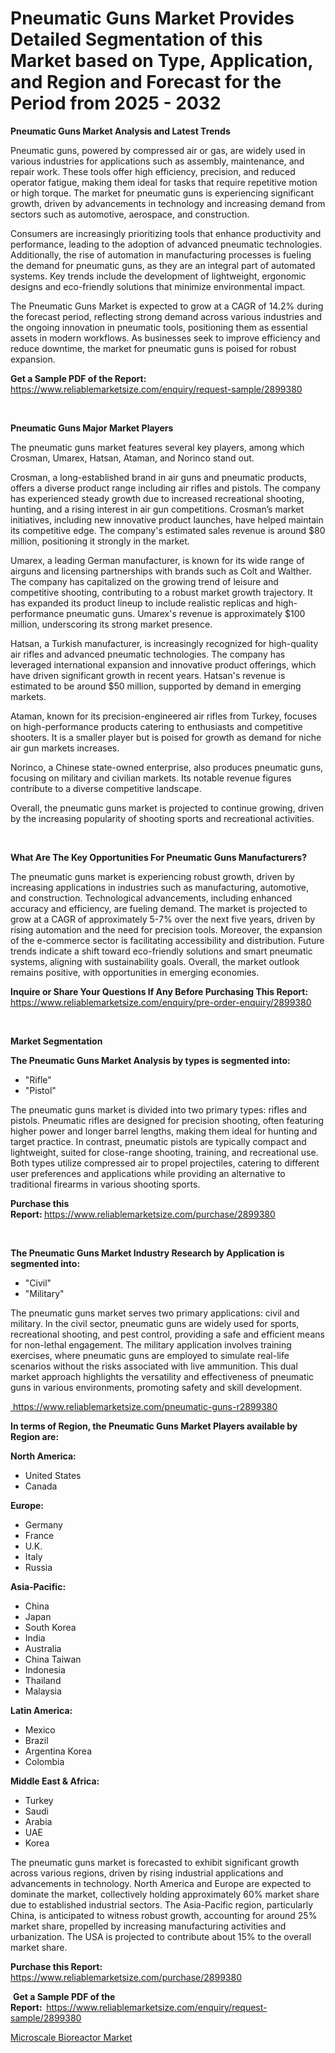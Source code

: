 <p><h1>Pneumatic Guns Market Provides Detailed Segmentation of this Market based on Type, Application, and Region and Forecast for the Period from 2025 - 2032</h1></p><p><strong>Pneumatic Guns Market Analysis and Latest Trends</strong></p>
<p><p>Pneumatic guns, powered by compressed air or gas, are widely used in various industries for applications such as assembly, maintenance, and repair work. These tools offer high efficiency, precision, and reduced operator fatigue, making them ideal for tasks that require repetitive motion or high torque. The market for pneumatic guns is experiencing significant growth, driven by advancements in technology and increasing demand from sectors such as automotive, aerospace, and construction. </p><p>Consumers are increasingly prioritizing tools that enhance productivity and performance, leading to the adoption of advanced pneumatic technologies. Additionally, the rise of automation in manufacturing processes is fueling the demand for pneumatic guns, as they are an integral part of automated systems. Key trends include the development of lightweight, ergonomic designs and eco-friendly solutions that minimize environmental impact. </p><p>The Pneumatic Guns Market is expected to grow at a CAGR of 14.2% during the forecast period, reflecting strong demand across various industries and the ongoing innovation in pneumatic tools, positioning them as essential assets in modern workflows. As businesses seek to improve efficiency and reduce downtime, the market for pneumatic guns is poised for robust expansion.</p></p>
<p><strong>Get a Sample PDF of the Report:&nbsp;</strong> <a href="https://www.reliablemarketsize.com/enquiry/request-sample/2899380?utm_campaign=2528&utm_medium=2&utm_source=Github&utm_content=ia&utm_term=15032025&utm_id=pneumatic-guns">https://www.reliablemarketsize.com/enquiry/request-sample/2899380</a></p>
<p>&nbsp;</p>
<p><strong>Pneumatic Guns Major Market Players</strong></p>
<p><p>The pneumatic guns market features several key players, among which Crosman, Umarex, Hatsan, Ataman, and Norinco stand out.</p><p>Crosman, a long-established brand in air guns and pneumatic products, offers a diverse product range including air rifles and pistols. The company has experienced steady growth due to increased recreational shooting, hunting, and a rising interest in air gun competitions. Crosman’s market initiatives, including new innovative product launches, have helped maintain its competitive edge. The company's estimated sales revenue is around $80 million, positioning it strongly in the market.</p><p>Umarex, a leading German manufacturer, is known for its wide range of airguns and licensing partnerships with brands such as Colt and Walther. The company has capitalized on the growing trend of leisure and competitive shooting, contributing to a robust market growth trajectory. It has expanded its product lineup to include realistic replicas and high-performance pneumatic guns. Umarex's revenue is approximately $100 million, underscoring its strong market presence.</p><p>Hatsan, a Turkish manufacturer, is increasingly recognized for high-quality air rifles and advanced pneumatic technologies. The company has leveraged international expansion and innovative product offerings, which have driven significant growth in recent years. Hatsan's revenue is estimated to be around $50 million, supported by demand in emerging markets.</p><p>Ataman, known for its precision-engineered air rifles from Turkey, focuses on high-performance products catering to enthusiasts and competitive shooters. It is a smaller player but is poised for growth as demand for niche air gun markets increases.</p><p>Norinco, a Chinese state-owned enterprise, also produces pneumatic guns, focusing on military and civilian markets. Its notable revenue figures contribute to a diverse competitive landscape. </p><p>Overall, the pneumatic guns market is projected to continue growing, driven by the increasing popularity of shooting sports and recreational activities.</p></p>
<p>&nbsp;</p>
<p><strong>What Are The Key Opportunities For Pneumatic Guns Manufacturers?</strong></p>
<p><p>The pneumatic guns market is experiencing robust growth, driven by increasing applications in industries such as manufacturing, automotive, and construction. Technological advancements, including enhanced accuracy and efficiency, are fueling demand. The market is projected to grow at a CAGR of approximately 5-7% over the next five years, driven by rising automation and the need for precision tools. Moreover, the expansion of the e-commerce sector is facilitating accessibility and distribution. Future trends indicate a shift toward eco-friendly solutions and smart pneumatic systems, aligning with sustainability goals. Overall, the market outlook remains positive, with opportunities in emerging economies.</p></p>
<p><strong>Inquire or Share Your Questions If Any Before Purchasing This Report:</strong> <a href="https://www.reliablemarketsize.com/enquiry/pre-order-enquiry/2899380?utm_campaign=2528&utm_medium=2&utm_source=Github&utm_content=ia&utm_term=15032025&utm_id=pneumatic-guns">https://www.reliablemarketsize.com/enquiry/pre-order-enquiry/2899380</a></p>
<p>&nbsp;</p>
<p><strong>Market Segmentation</strong></p>
<p><strong>The Pneumatic Guns Market Analysis by types is segmented into:</strong></p>
<p><ul><li>"Rifle"</li><li>"Pistol"</li></ul></p>
<p><p>The pneumatic guns market is divided into two primary types: rifles and pistols. Pneumatic rifles are designed for precision shooting, often featuring higher power and longer barrel lengths, making them ideal for hunting and target practice. In contrast, pneumatic pistols are typically compact and lightweight, suited for close-range shooting, training, and recreational use. Both types utilize compressed air to propel projectiles, catering to different user preferences and applications while providing an alternative to traditional firearms in various shooting sports.</p></p>
<p><strong>Purchase this Report:&nbsp;</strong><a href="https://www.reliablemarketsize.com/purchase/2899380?utm_campaign=2528&utm_medium=2&utm_source=Github&utm_content=ia&utm_term=15032025&utm_id=pneumatic-guns">https://www.reliablemarketsize.com/purchase/2899380</a></p>
<p>&nbsp;</p>
<p><strong>The Pneumatic Guns Market Industry Research by Application is segmented into:</strong></p>
<p><ul><li>"Civil"</li><li>"Military"</li></ul></p>
<p><p>The pneumatic guns market serves two primary applications: civil and military. In the civil sector, pneumatic guns are widely used for sports, recreational shooting, and pest control, providing a safe and efficient means for non-lethal engagement. The military application involves training exercises, where pneumatic guns are employed to simulate real-life scenarios without the risks associated with live ammunition. This dual market approach highlights the versatility and effectiveness of pneumatic guns in various environments, promoting safety and skill development.</p></p>
<p><a href="https://www.reliablemarketsize.com/pneumatic-guns-r2899380?utm_campaign=2528&utm_medium=2&utm_source=Github&utm_content=ia&utm_term=15032025&utm_id=pneumatic-guns">&nbsp;https://www.reliablemarketsize.com/pneumatic-guns-r2899380</a></p>
<p><strong>In terms of Region, the Pneumatic Guns Market Players available by Region are:</strong></p>
<p>
    <p> <strong> North America: </strong>
        <ul>
            <li>United States</li>
            <li>Canada</li>
        </ul>
        </p> 
    <p> <strong> Europe: </strong>
        <ul>
            <li>Germany</li>
            <li>France</li>
            <li>U.K.</li>
            <li>Italy</li>
            <li>Russia</li>
        </ul>
        </p> 
    <p> <strong> Asia-Pacific: </strong>
        <ul>
            <li>China</li>
            <li>Japan</li>
            <li>South Korea</li>
            <li>India</li>
            <li>Australia</li>
            <li>China Taiwan</li>
            <li>Indonesia</li>
            <li>Thailand</li>
            <li>Malaysia</li>
        </ul>
        </p> 
    <p> <strong> Latin America: </strong>
        <ul>
            <li>Mexico</li>
            <li>Brazil</li>
            <li>Argentina Korea</li>
            <li>Colombia</li>
        </ul>
        </p> 
    <p> <strong> Middle East & Africa: </strong>
        <ul>
            <li>Turkey</li>
            <li>Saudi</li>
            <li>Arabia</li>
            <li>UAE</li>
            <li>Korea</li>
        </ul>
    </p>
    </p>
<p><p>The pneumatic guns market is forecasted to exhibit significant growth across various regions, driven by rising industrial applications and advancements in technology. North America and Europe are expected to dominate the market, collectively holding approximately 60% market share due to established industrial sectors. The Asia-Pacific region, particularly China, is anticipated to witness robust growth, accounting for around 25% market share, propelled by increasing manufacturing activities and urbanization. The USA is projected to contribute about 15% to the overall market share.</p></p>
<p><strong>Purchase this Report: </strong><a href="https://www.reliablemarketsize.com/purchase/2899380?utm_campaign=2528&utm_medium=2&utm_source=Github&utm_content=ia&utm_term=15032025&utm_id=pneumatic-guns">https://www.reliablemarketsize.com/purchase/2899380</a></p>
<p>&nbsp;<strong>Get a Sample PDF of the Report:&nbsp;&nbsp;</strong><a href="https://www.reliablemarketsize.com/enquiry/request-sample/2899380?utm_campaign=2528&utm_medium=2&utm_source=Github&utm_content=ia&utm_term=15032025&utm_id=pneumatic-guns">https://www.reliablemarketsize.com/enquiry/request-sample/2899380</a></p>
<p><strong></strong></p>
<p><p><a href="https://github.com/ovtkosle/Market-Research-Report-List-1/blob/main/microscale-bioreactor-market.md?utm_campaign=2528&utm_medium=2&utm_source=Github&utm_content=ia&utm_term=15032025&utm_id=pneumatic-guns">Microscale Bioreactor Market</a></p></p>